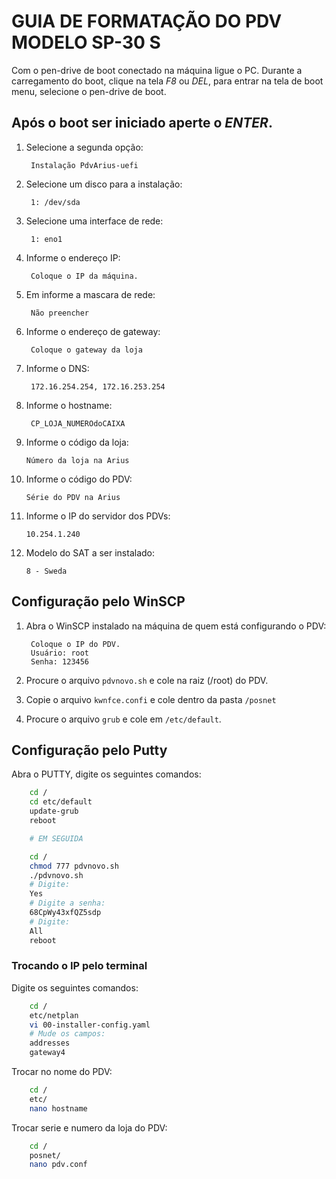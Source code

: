 # GUIA DE FORMATAÇÃO DO PDV MODELO SP-30 S

Com o pen-drive de boot conectado na máquina ligue o PC.
Durante a carregamento do boot, clique na tela *F8* ou *DEL*, para entrar na tela de boot menu, selecione o pen-drive de boot.

## Após o boot ser iniciado aperte o *ENTER*.

1. Selecione a segunda opção:

		Instalação PdvArius-uefi

2. Selecione um disco para a instalação:
		
		1: /dev/sda

3. Selecione uma interface de rede:
	 
		1: eno1

4. Informe o endereço IP:

		Coloque o IP da máquina.

5. Em informe a mascara de rede:
	
		Não preencher

7. Informe o endereço de gateway:
	
		Coloque o gateway da loja

8. Informe o DNS:

		172.16.254.254, 172.16.253.254

9. Informe o hostname:
	
	 	CP_LOJA_NUMEROdoCAIXA

10. Informe o código da loja: 
		
		Número da loja na Arius

11. Informe o código do PDV:
	 
		Série do PDV na Arius

12. Informe o IP do servidor dos PDVs:
	
		10.254.1.240

13. Modelo do SAT a ser instalado:
	
		8 - Sweda


## Configuração pelo WinSCP

1. Abra o WinSCP instalado na máquina de quem está configurando o PDV:
		
		Coloque o IP do PDV.
		Usuário: root
		Senha: 123456

2. Procure o arquivo `pdvnovo.sh` e cole na raiz (/root) do PDV.

3. Copie o arquivo `kwnfce.confi` e cole dentro da pasta `/posnet`

4. Procure o arquivo `grub` e cole em `/etc/default`.

## Configuração pelo Putty

Abra o PUTTY, digite os seguintes comandos:
```bash
	cd /
	cd etc/default
	update-grub
	reboot

	# EM SEGUIDA

	cd /
	chmod 777 pdvnovo.sh
	./pdvnovo.sh
	# Digite: 
	Yes
	# Digite a senha: 
	68CpWy43xfQZ5sdp
	# Digite: 
	All
	reboot
```

### Trocando o IP pelo terminal

Digite os seguintes comandos:
```bash
	cd /
	etc/netplan
	vi 00-installer-config.yaml
	# Mude os campos: 
	addresses
	gateway4
```
Trocar no nome do PDV:
```bash
	cd /
	etc/
	nano hostname
```

Trocar serie e numero da loja do PDV:
```bash
	cd /
	posnet/
	nano pdv.conf
```